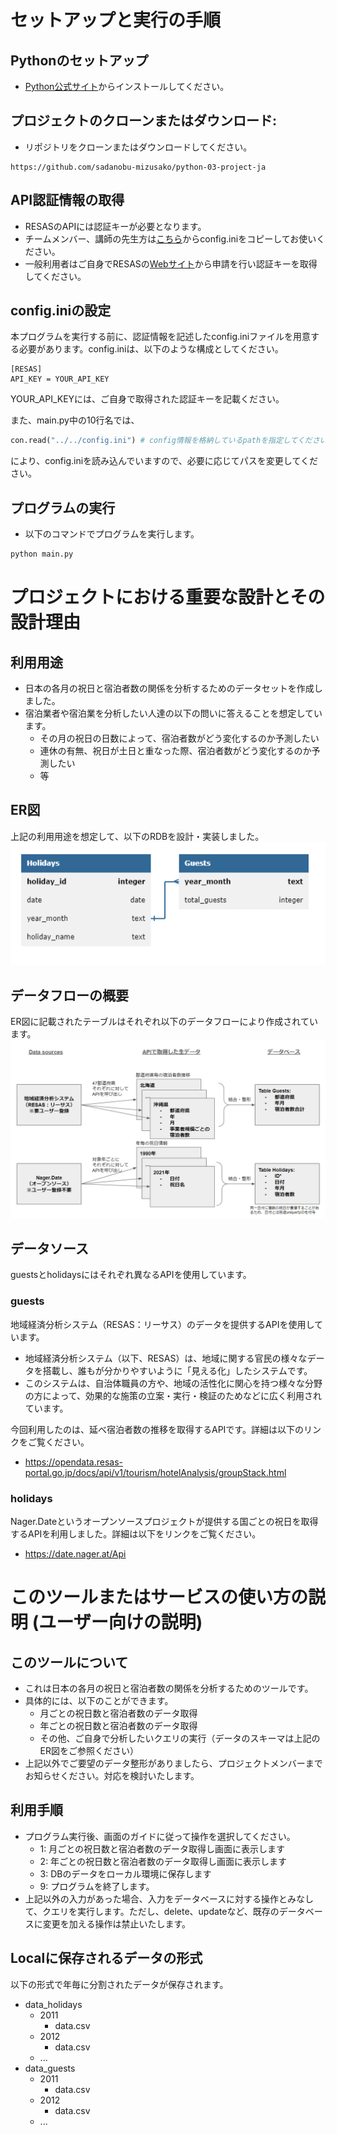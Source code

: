 # セットアップと実行の手順
## Pythonのセットアップ
- [Python公式サイト](https://www.python.org/downloads/)からインストールしてください。
## プロジェクトのクローンまたはダウンロード:
- リポジトリをクローンまたはダウンロードしてください。
```
https://github.com/sadanobu-mizusako/python-03-project-ja
```

## API認証情報の取得
- RESASのAPIには認証キーが必要となります。
- チームメンバー、講師の先生方は[こちら](https://drive.google.com/file/d/1yqpJDss3BeNUIjrkk1Zarp3bBXy2Sq1l/view?usp=drive_link)からconfig.iniをコピーしてお使いください。
- 一般利用者はご自身でRESASの[Webサイト](https://opendata.resas-portal.go.jp/form.html)から申請を行い認証キーを取得してください。

## config.iniの設定
本プログラムを実行する前に、認証情報を記述したconfig.iniファイルを用意する必要があります。config.iniは、以下のような構成としてください。
```
[RESAS]
API_KEY = YOUR_API_KEY
```
YOUR_API_KEYには、ご自身で取得された認証キーを記載ください。

また、main.py中の10行名では、
```python
con.read("../../config.ini") # config情報を格納しているpathを指定してください。
```
により、config.iniを読み込んでいますので、必要に応じてパスを変更してください。

## プログラムの実行
- 以下のコマンドでプログラムを実行します。
```bash
python main.py
```

# プロジェクトにおける重要な設計とその設計理由
## 利用用途
- 日本の各月の祝日と宿泊者数の関係を分析するためのデータセットを作成しました。
- 宿泊業者や宿泊業を分析したい人達の以下の問いに答えることを想定しています。
    - その月の祝日の日数によって、宿泊者数がどう変化するのか予測したい
    - 連休の有無、祝日が土日と重なった際、宿泊者数がどう変化するのか予測したい
    - 等
## ER図
上記の利用用途を想定して、以下のRDBを設計・実装しました。
![](./database_diagram.png)

## データフローの概要
ER図に記載されたテーブルはそれぞれ以下のデータフローにより作成されています。
![](./data_flow.PNG)
## データソース
guestsとholidaysにはそれぞれ異なるAPIを使用しています。
### guests
地域経済分析システム（RESAS：リーサス）のデータを提供するAPIを使用しています。
- 地域経済分析システム（以下、RESAS）は、地域に関する官民の様々なデータを搭載し、誰もが分かりやすいように「見える化」したシステムです。
- このシステムは、自治体職員の方や、地域の活性化に関心を持つ様々な分野の方によって、効果的な施策の立案・実行・検証のためなどに広く利用されています。

今回利用したのは、延べ宿泊者数の推移を取得するAPIです。詳細は以下のリンクをご覧ください。
- https://opendata.resas-portal.go.jp/docs/api/v1/tourism/hotelAnalysis/groupStack.html

### holidays
Nager.Dateというオープンソースプロジェクトが提供する国ごとの祝日を取得するAPIを利用しました。詳細は以下をリンクをご覧ください。
- https://date.nager.at/Api

# このツールまたはサービスの使い方の説明 (ユーザー向けの説明)
## このツールについて
- これは日本の各月の祝日と宿泊者数の関係を分析するためのツールです。
- 具体的には、以下のことができます。
    - 月ごとの祝日数と宿泊者数のデータ取得
    - 年ごとの祝日数と宿泊者数のデータ取得
    - その他、ご自身で分析したいクエリの実行（データのスキーマは上記のER図をご参照ください）
- 上記以外でご要望のデータ整形がありましたら、プロジェクトメンバーまでお知らせください。対応を検討いたします。

## 利用手順
- プログラム実行後、画面のガイドに従って操作を選択してください。
    - 1: 月ごとの祝日数と宿泊者数のデータ取得し画面に表示します
    - 2: 年ごとの祝日数と宿泊者数のデータ取得し画面に表示します
    - 3: DBのデータをローカル環境に保存します
    - 9: プログラムを終了します。
- 上記以外の入力があった場合、入力をデータベースに対する操作とみなして、クエリを実行します。ただし、delete、updateなど、既存のデータベースに変更を加える操作は禁止いたします。

## Localに保存されるデータの形式
以下の形式で年毎に分割されたデータが保存されます。
- data_holidays
    - 2011
        - data.csv
    - 2012
        - data.csv
    - ...
- data_guests
    - 2011
        - data.csv
    - 2012
        - data.csv
    - ...